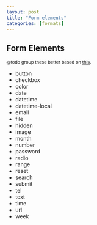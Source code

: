 ```yaml
---
layout: post
title: "Form elements"
categories: [formats]
---
```


## Form Elements

<small>@todo group these better based on [this](http://www.whatwg.org/specs/web-apps/current-work/multipage/the-input-element.html#the-input-element).</small>

- button
- checkbox
- color
- date
- datetime
- datetime-local
- email
- file
- hidden
- image
- month
- number
- password
- radio
- range
- reset
- search
- submit
- tel
- text
- time
- url
- week
